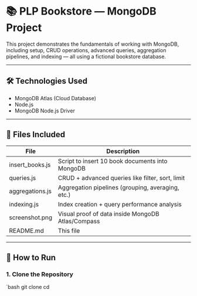 # 📚 PLP Bookstore — MongoDB Project

This project demonstrates the fundamentals of working with MongoDB, including setup, CRUD operations, advanced queries, aggregation pipelines, and indexing — all using a fictional bookstore database.

---

## 🛠️ Technologies Used

- MongoDB Atlas (Cloud Database)
- Node.js
- MongoDB Node.js Driver

---

## 📂 Files Included

| File             | Description                                        |
|------------------|----------------------------------------------------|
| insert_books.js | Script to insert 10 book documents into MongoDB   |
| queries.js      | CRUD + advanced queries like filter, sort, limit  |
| aggregations.js | Aggregation pipelines (grouping, averaging, etc.) |
| indexing.js     | Index creation + query performance analysis        |
| screenshot.png  | Visual proof of data inside MongoDB Atlas/Compass |
| README.md       | This file                                          |

---

## 🧪 How to Run

### 1. Clone the Repository
`bash
git clone <your-github-repo-url>
cd <your-repo-folder>